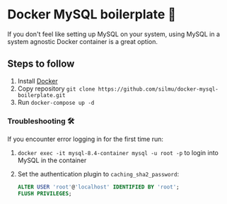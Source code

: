 # Docker MySQL boilerplate 🐳

If you don't feel like setting up MySQL on your system, using MySQL in a system agnostic Docker container is a great option.

## Steps to follow

1. Install [Docker](https://docs.docker.com/desktop/setup/install/mac-install/)
2. Copy repository `git clone https://github.com/silmu/docker-mysql-boilerplate.git`
3. Run `docker-compose up -d`

### Troubleshooting 🛠️

If you encounter error logging in for the first time run:

1. `docker exec -it mysql-8.4-container mysql -u root -p` to login into MySQL in the container
2. Set the authentication plugin to `caching_sha2_password`:

   ```sql
   ALTER USER 'root'@'localhost' IDENTIFIED BY 'root';
   FLUSH PRIVILEGES;
   ```
